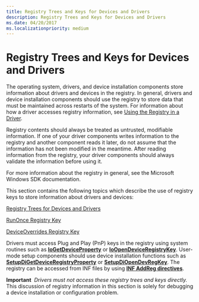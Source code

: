 ```yaml
---
title: Registry Trees and Keys for Devices and Drivers
description: Registry Trees and Keys for Devices and Drivers
ms.date: 04/20/2017
ms.localizationpriority: medium
---
```


# Registry Trees and Keys for Devices and Drivers


The operating system, drivers, and device installation components store information about drivers and devices in the registry. In general, drivers and device installation components should use the registry to store data that must be maintained across restarts of the system. For information about how a driver accesses registry information, see [Using the Registry in a Driver](../kernel/registry-key-object-routines.md).

Registry contents should always be treated as untrusted, modifiable information. If one of your driver components writes information to the registry and another component reads it later, do not assume that the information has not been modified in the meantime. After reading information from the registry, your driver components should always validate the information before using it.

For more information about the registry in general, see the Microsoft Windows SDK documentation.

This section contains the following topics which describe the use of registry keys to store information about drivers and devices:

[Registry Trees for Devices and Drivers](overview-of-registry-trees-and-keys.md)

[RunOnce Registry Key](runonce-registry-key.md)

[DeviceOverrides Registry Key](deviceoverrides-registry-key.md)

Drivers must access Plug and Play (PnP) keys in the registry using system routines such as [**IoGetDeviceProperty**](/windows-hardware/drivers/ddi/wdm/nf-wdm-iogetdeviceproperty) or [**IoOpenDeviceRegistryKey**](/windows-hardware/drivers/ddi/wdm/nf-wdm-ioopendeviceregistrykey). User-mode setup components should use device installation functions such as [**SetupDiGetDeviceRegistryProperty**](/windows/win32/api/setupapi/nf-setupapi-setupdigetdeviceregistrypropertya) or [**SetupDiOpenDevRegKey**](/windows/win32/api/setupapi/nf-setupapi-setupdiopendevregkey). The registry can be accessed from INF files by using [**INF AddReg directives**](inf-addreg-directive.md).

**Important**  *Drivers must not access these registry trees and keys directly.* This discussion of registry information in this section is solely for debugging a device installation or configuration problem.

 


